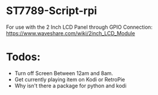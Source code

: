 # ST7789-Script-rpi

For use with the 2 Inch LCD Panel through GPIO Connection:
https://www.waveshare.com/wiki/2inch_LCD_Module


# Todos:
* Turn off Screen Between 12am and 8am.
* Get currently playing item on Kodi or RetroPie
* Why isn't there a package for python and kodi
